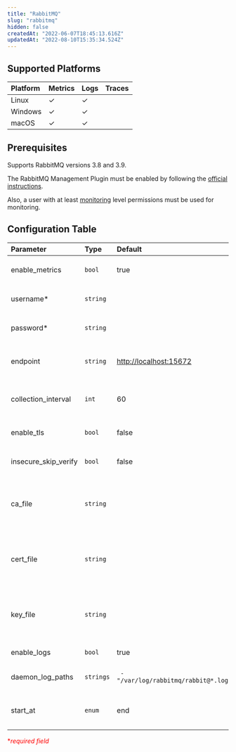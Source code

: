 ```yaml
---
title: "RabbitMQ"
slug: "rabbitmq"
hidden: false
createdAt: "2022-06-07T18:45:13.616Z"
updatedAt: "2022-08-10T15:35:34.524Z"
---
```

## Supported Platforms

| Platform | Metrics | Logs | Traces |
| :------- | :------ | :--- | :----- |
| Linux    | ✓       | ✓    |        |
| Windows  | ✓       | ✓    |        |
| macOS    | ✓       | ✓    |        |

## Prerequisites

Supports RabbitMQ versions 3.8 and 3.9.

The RabbitMQ Management Plugin must be enabled by following the [official instructions](https://www.rabbitmq.com/management.html#getting-started).

Also, a user with at least [monitoring](https://www.rabbitmq.com/management.html#permissions) level permissions must be used for monitoring.

## Configuration Table

| Parameter            | Type      | Default                               | Description                                                                   |
| :------------------- | :-------- | :------------------------------------ | :---------------------------------------------------------------------------- |
| enable_metrics       | `bool`    | true                                  | Enable to collect metrics.                                                    |
| username\*           | `string`  |                                       | Username used to authenticate.                                                |
| password\*           | `string`  |                                       | Password used to authenticate.                                                |
| endpoint             | `string`  | <http://localhost:15672>              | The endpoint of the Rabbitmq server.                                          |
| collection_interval  | `int`     | 60                                    | How often (seconds) to scrape for metrics.                                    |
| enable_tls           | `bool`    | false                                 | Whether or not to use TLS.                                                    |
| insecure_skip_verify | `bool`    | false                                 | Enable to skip TLS certificate verification.                                  |
| ca_file              | `string`  |                                       | Certificate authority used to validate the database server's TLS certificate. |
| cert_file            | `string`  |                                       | A TLS certificate used for client authentication, if mutual TLS is enabled.   |
| key_file             | `string`  |                                       | A TLS private key used for client authentication, if mutual TLS is enabled.   |
| enable_logs          | `bool`    | true                                  | Enable to collect logs.                                                       |
| daemon_log_paths     | `strings` | ` - "/var/log/rabbitmq/rabbit@*.log"` | Path to Rabbitmq log file(s).                                                 |
| start_at             | `enum`    | end                                   | Start reading file from 'beginning' or 'end'.                                 |

<span style="color:red">\*_required field_</span>
